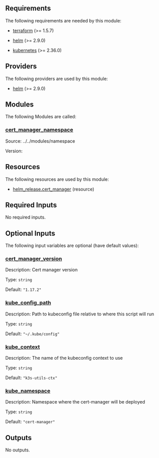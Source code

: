 <!-- BEGIN_TF_DOCS -->
## Requirements

The following requirements are needed by this module:

- <a name="requirement_terraform"></a> [terraform](#requirement\_terraform) (>= 1.5.7)

- <a name="requirement_helm"></a> [helm](#requirement\_helm) (>= 2.9.0)

- <a name="requirement_kubernetes"></a> [kubernetes](#requirement\_kubernetes) (>= 2.36.0)

## Providers

The following providers are used by this module:

- <a name="provider_helm"></a> [helm](#provider\_helm) (>= 2.9.0)

## Modules

The following Modules are called:

### <a name="module_cert_manager_namespace"></a> [cert\_manager\_namespace](#module\_cert\_manager\_namespace)

Source: ../../modules/namespace

Version:

## Resources

The following resources are used by this module:

- [helm_release.cert_manager](https://registry.terraform.io/providers/hashicorp/helm/latest/docs/resources/release) (resource)

## Required Inputs

No required inputs.

## Optional Inputs

The following input variables are optional (have default values):

### <a name="input_cert_manager_version"></a> [cert\_manager\_version](#input\_cert\_manager\_version)

Description: Cert manager version

Type: `string`

Default: `"1.17.2"`

### <a name="input_kube_config_path"></a> [kube\_config\_path](#input\_kube\_config\_path)

Description: Path to kubeconfig file relative to where this script will run

Type: `string`

Default: `"~/.kube/config"`

### <a name="input_kube_context"></a> [kube\_context](#input\_kube\_context)

Description: The name of the kubeconfig context to use

Type: `string`

Default: `"k3s-utils-ctx"`

### <a name="input_kube_namespace"></a> [kube\_namespace](#input\_kube\_namespace)

Description: Namespace where the cert-manager will be deployed

Type: `string`

Default: `"cert-manager"`

## Outputs

No outputs.
<!-- END_TF_DOCS -->